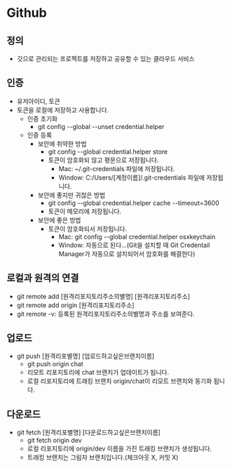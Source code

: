 # Github

## 정의
- 깃으로 관리되는 프로젝트를 저장하고 공유할 수 있는 클라우드 서비스

## 인증
- 유저아이디, 토큰
- 토큰을 로컬에 저장하고 사용합니다.
  - 인증 초기화
    - git config --global --unset credential.helper
  - 인증 등록
    - 보안에 취약한 방법
      - git config --global credential.helper store
      - 토큰이 암호화되 않고 평문으로 저장됩니다.
        - Mac: ~/.git-credentials 파일에 저장됩니다.
        - Window: C:/Users/[계정이름]/.git-credentials 파일에 저장됩니다.
    - 보안에 좋지만 귀찮은 방법
      - git config --global credential.helper cache --timeout=3600
      - 토큰이 메모리에 저장됩니다.
    - 보안에 좋은 방법
      - 토큰이 암호화되서 저장됩니다.
        - Mac: git config --global credential.helper osxkeychain
        - Window: 자동으로 된다...(Git을 설치할 때 Git Credentail Manager가 자동으로 설치되어서 암호화를 해결한다)









## 로컬과 원격의 연결
- git remote add [원격리포지토리주소의별명] [원격리포지토리주소]
- git remote add origin [원격리포지토리주소]
- git remote -v: 등록된 원격리포지토리주소의별명과 주소를 보여준다.

## 업로드
- git push [원격리포별명] [업로드하고싶은브랜치이름]
  - git push origin chat
  - 리모트 리포지토리에 chat 브랜치가 업데이트가 됩니다.
  - 로컬 리포지토리에 트래킹 브랜치 origin/chat이 리모트 브랜치와 동기화 됩니다.

## 다운로드
- git fetch [원격리포별명] [다운로드하고싶은브랜치이름]
  - git fetch origin dev
  - 로컬 리포지토리에 origin/dev 이름을 가진 트래킹 브랜치가 생성됩니다.
  - 트래킹 브랜치는 그림자 브랜치입니다.(체크아웃 X, 커밋 X)